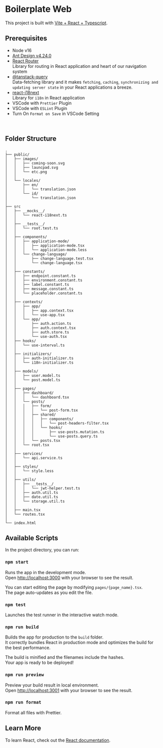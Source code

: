 # Boilerplate Web

This project is built with [Vite + React + Typescript](https://vitejs.dev/guide/).

## Prerequisites

- Node v16
- [Ant Design v4.24.0](https://ant.design/components/overview/)
- [React Router](https://reactrouter.com/en/main)\
  Library for routing in React application and heart of our navigation system
- [@tanstack-query](https://tanstack.com/query/v4/docs/adapters/react-query)\
  Data-fetching library and it makes `fetching`, `caching`, `synchronizing and updating server state` in your React applications a breeze.
- [react-i18next](https://react.i18next.com/)\
  Library for `i18n` in React application
- VSCode with `Prettier` Plugin
- VSCode with `ESLint` Plugin
- Turn On `Format on Save` in VSCode Setting

<br />

## Folder Structure

```
.
├── public/
│   ├── images/
│   │   ├── coming-soon.svg
│   │   ├── launcpad.svg
│   │   └── etc.png
│   │
│   └── locales/
│       ├── en/
│       │   └── translation.json
│       └── id/
│           └── translation.json
│
├── src
│   ├── __mocks__/
│   │   └── react-i18next.ts
│   │
│   ├── __tests__/
│   │   └── root.test.ts
│   │
│   ├── components/
│   │   ├── application-mode/
│   │   │   ├── application-mode.tsx
│   │   │   └── application-mode.less
│   │   └── change-language/
│   │       ├── change-language.test.tsx
│   │       └── change-language.tsx
│   │
│   ├── constants/
│   │   ├── endpoint.constant.ts
│   │   ├── environment.constant.ts
│   │   ├── label.constant.ts
│   │   ├── message.constant.ts
│   │   └── placeholder.constant.ts
│   │
│   ├── contexts/
│   │   ├── app/
│   │   │   ├── app.context.tsx
│   │   │   └── use-app.tsx
│   │   └── app/
│   │       ├── auth.action.ts
│   │       ├── auth.context.tsx
│   │       ├── auth.store.ts
│   │       └── use-auth.tsx
│   ├── hooks/
│   │   └── use-interval.ts
│   │
│   ├── initializers/
│   │   ├── auth-initializer.ts
│   │   └── i18n-initializer.ts
│   │
│   ├── models/
│   │   ├── user.model.ts
│   │   └── post.model.ts
│   │
│   ├── pages/
│   │   ├── dashboard/
│   │   │   └── dashboard.tsx
│   │   └── posts/
│   │   │   ├── form/
│   │   │   │   └── post-form.tsx
│   │   │   ├── shared/
│   │   │   │   ├── components/
│   │   │   │   │   └── post-headers-filter.tsx
│   │   │   │   └── hooks/
│   │   │   │       ├── use-posts.mutation.ts
│   │   │   │       └── use-posts.query.ts
│   │   │   └── posts.tsx
│   │   └── root.tsx
│   │
│   ├── services/
│   │   └── api.service.ts
│   │
│   ├── styles/
│   │   └── style.less
│   │
│   ├── utils/
│   │   ├── __tests__/
│   │   │   └── jwt-helper.test.ts
│   │   ├── auth.util.ts
│   │   ├── date.util.ts
│   │   └── storage.util.ts
│   │
│   ├── main.tsx
│   └── routes.tsx
│
└── index.html
```

## Available Scripts

In the project directory, you can run:

### `npm start`

Runs the app in the development mode.\
Open [http://localhost:3000](http://localhost:3000) with your browser to see the result.

You can start editing the page by modifying `pages/{page_name}.tsx`.\
The page auto-updates as you edit the file.

### `npm test`

Launches the test runner in the interactive watch mode.

### `npm run build`

Builds the app for production to the `build` folder.\
It correctly bundles React in production mode and optimizes the build for the best performance.

The build is minified and the filenames include the hashes.\
Your app is ready to be deployed!

### `npm run preview`

Preview your build result in local environment.\
Open [http://localhost:3001](http://localhost:3001) with your browser to see the result.

### `npm run format`

Format all files with Prettier.

## Learn More

To learn React, check out the [React documentation](https://reactjs.org/).
